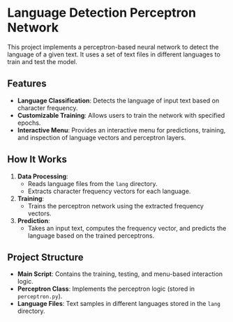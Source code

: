 # Language Detection Perceptron Network

This project implements a perceptron-based neural network to detect the language of a given text. It uses a set of text files in different languages to train and test the model.

## Features

- **Language Classification**: Detects the language of input text based on character frequency.
- **Customizable Training**: Allows users to train the network with specified epochs.
- **Interactive Menu**: Provides an interactive menu for predictions, training, and inspection of language vectors and perceptron layers.

## How It Works

1. **Data Processing**:
   - Reads language files from the `lang` directory.
   - Extracts character frequency vectors for each language.
2. **Training**:
   - Trains the perceptron network using the extracted frequency vectors.
3. **Prediction**:
   - Takes an input text, computes the frequency vector, and predicts the language based on the trained perceptrons.

## Project Structure

- **Main Script**: Contains the training, testing, and menu-based interaction logic.
- **Perceptron Class**: Implements the perceptron logic (stored in `perceptron.py`).
- **Language Files**: Text samples in different languages stored in the `lang` directory.
